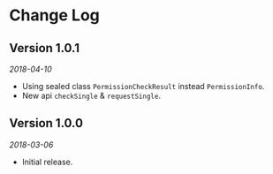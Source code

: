 Change Log
==========


## Version 1.0.1

_2018-04-10_

 * Using sealed class `PermissionCheckResult` instead `PermissionInfo`.
 * New api `checkSingle` & `requestSingle`.


## Version 1.0.0

_2018-03-06_

 * Initial release.
